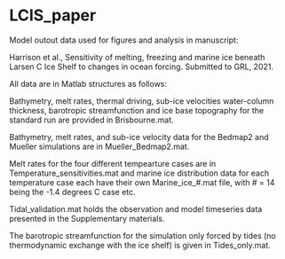 # LCIS_paper
Model outout data used for figures and analysis in manuscript: 

Harrison et al., Sensitivity of melting, freezing and marine ice beneath Larsen C Ice Shelf to changes in ocean forcing. Submitted to GRL, 2021.

All data are in Matlab structures as follows:

Bathymetry, melt rates, thermal driving, sub-ice velocities water-column thickness, barotropic streamfunction and ice base topography for the standard run are provided in Brisbourne.mat.

Bathymetry, melt rates, and sub-ice velocity data for the Bedmap2 and Mueller simulations are in Mueller_Bedmap2.mat.

Melt rates for the four different tempearture cases are in Temperature_sensitivities.mat and marine ice distribution data for each temperature case each have their own Marine_ice_#.mat file, with # = 14 being the -1.4 degrees C case etc.

Tidal_validation.mat holds the observation and model timeseries data presented in the Supplementary materials. 

The barotropic streamfunction for the simulation only forced by tides (no thermodynamic exchange with the ice shelf) is given in Tides_only.mat.
